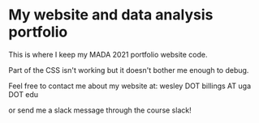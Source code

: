 # My website and data analysis portfolio

This is where I keep my MADA 2021 portfolio website code.

Part of the CSS isn't working but it doesn't bother me enough to debug.

Feel free to contact me about my website at:
wesley DOT billings AT uga DOT edu

or send me a slack message through the course slack! 